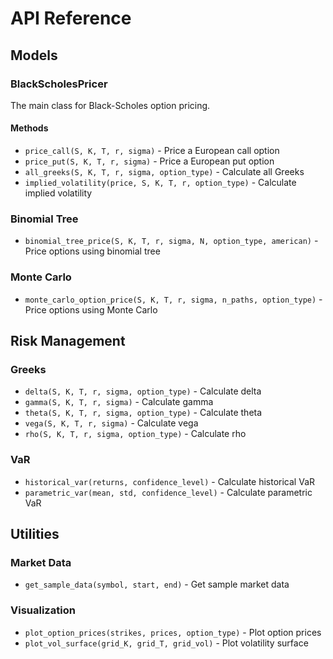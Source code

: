 # API Reference

## Models

### BlackScholesPricer

The main class for Black-Scholes option pricing.

#### Methods

- `price_call(S, K, T, r, sigma)` - Price a European call option
- `price_put(S, K, T, r, sigma)` - Price a European put option
- `all_greeks(S, K, T, r, sigma, option_type)` - Calculate all Greeks
- `implied_volatility(price, S, K, T, r, option_type)` - Calculate implied volatility

### Binomial Tree

- `binomial_tree_price(S, K, T, r, sigma, N, option_type, american)` - Price options using binomial tree

### Monte Carlo

- `monte_carlo_option_price(S, K, T, r, sigma, n_paths, option_type)` - Price options using Monte Carlo

## Risk Management

### Greeks

- `delta(S, K, T, r, sigma, option_type)` - Calculate delta
- `gamma(S, K, T, r, sigma)` - Calculate gamma
- `theta(S, K, T, r, sigma, option_type)` - Calculate theta
- `vega(S, K, T, r, sigma)` - Calculate vega
- `rho(S, K, T, r, sigma, option_type)` - Calculate rho

### VaR

- `historical_var(returns, confidence_level)` - Calculate historical VaR
- `parametric_var(mean, std, confidence_level)` - Calculate parametric VaR

## Utilities

### Market Data

- `get_sample_data(symbol, start, end)` - Get sample market data

### Visualization

- `plot_option_prices(strikes, prices, option_type)` - Plot option prices
- `plot_vol_surface(grid_K, grid_T, grid_vol)` - Plot volatility surface 